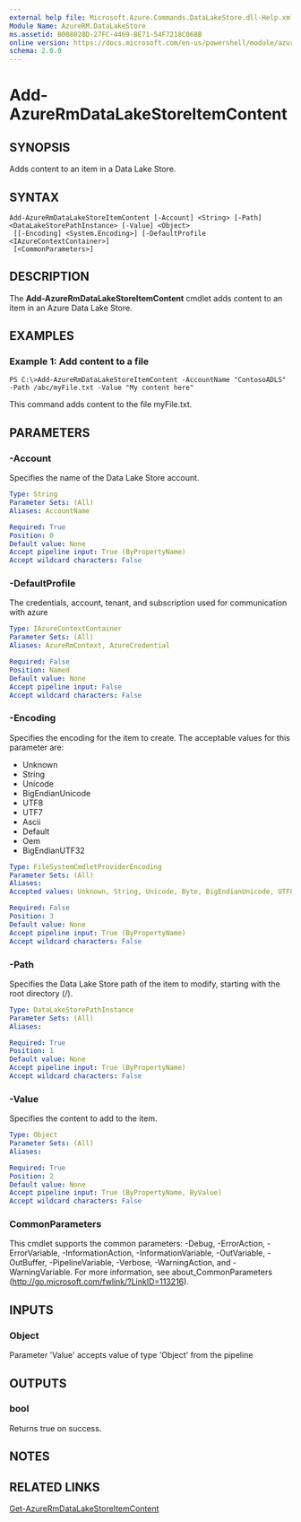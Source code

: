 ```yaml
---
external help file: Microsoft.Azure.Commands.DataLakeStore.dll-Help.xml
Module Name: AzureRM.DataLakeStore
ms.assetid: B008028D-27FC-4469-BE71-54F7218C068B
online version: https://docs.microsoft.com/en-us/powershell/module/azurerm.datalakestore/add-azurermdatalakestoreitemcontent
schema: 2.0.0
---
```


# Add-AzureRmDataLakeStoreItemContent

## SYNOPSIS
Adds content to an item in a Data Lake Store.

## SYNTAX

```
Add-AzureRmDataLakeStoreItemContent [-Account] <String> [-Path] <DataLakeStorePathInstance> [-Value] <Object>
 [[-Encoding] <System.Encoding>] [-DefaultProfile <IAzureContextContainer>]
 [<CommonParameters>]
```

## DESCRIPTION
The **Add-AzureRmDataLakeStoreItemContent** cmdlet adds content to an item in an Azure Data Lake Store.

## EXAMPLES

### Example 1: Add content to a file
```
PS C:\>Add-AzureRmDataLakeStoreItemContent -AccountName "ContosoADLS" -Path /abc/myFile.txt -Value "My content here"
```

This command adds content to the file myFile.txt.

## PARAMETERS

### -Account
Specifies the name of the Data Lake Store account.

```yaml
Type: String
Parameter Sets: (All)
Aliases: AccountName

Required: True
Position: 0
Default value: None
Accept pipeline input: True (ByPropertyName)
Accept wildcard characters: False
```

### -DefaultProfile
The credentials, account, tenant, and subscription used for communication with azure

```yaml
Type: IAzureContextContainer
Parameter Sets: (All)
Aliases: AzureRmContext, AzureCredential

Required: False
Position: Named
Default value: None
Accept pipeline input: False
Accept wildcard characters: False
```

### -Encoding
Specifies the encoding for the item to create.
The acceptable values for this parameter are:

- Unknown
- String
- Unicode
- BigEndianUnicode
- UTF8
- UTF7
- Ascii
- Default
- Oem
- BigEndianUTF32

```yaml
Type: FileSystemCmdletProviderEncoding
Parameter Sets: (All)
Aliases:
Accepted values: Unknown, String, Unicode, Byte, BigEndianUnicode, UTF8, UTF7, UTF32, Ascii, Default, Oem, BigEndianUTF32

Required: False
Position: 3
Default value: None
Accept pipeline input: True (ByPropertyName)
Accept wildcard characters: False
```

### -Path
Specifies the Data Lake Store path of the item to modify, starting with the root directory (/).

```yaml
Type: DataLakeStorePathInstance
Parameter Sets: (All)
Aliases:

Required: True
Position: 1
Default value: None
Accept pipeline input: True (ByPropertyName)
Accept wildcard characters: False
```

### -Value
Specifies the content to add to the item.

```yaml
Type: Object
Parameter Sets: (All)
Aliases:

Required: True
Position: 2
Default value: None
Accept pipeline input: True (ByPropertyName, ByValue)
Accept wildcard characters: False
```

### CommonParameters
This cmdlet supports the common parameters: -Debug, -ErrorAction, -ErrorVariable, -InformationAction, -InformationVariable, -OutVariable, -OutBuffer, -PipelineVariable, -Verbose, -WarningAction, and -WarningVariable. For more information, see about_CommonParameters (http://go.microsoft.com/fwlink/?LinkID=113216).

## INPUTS

### Object
Parameter 'Value' accepts value of type 'Object' from the pipeline

## OUTPUTS

### bool
Returns true on success.

## NOTES

## RELATED LINKS

[Get-AzureRmDataLakeStoreItemContent](./Get-AzureRmDataLakeStoreItemContent.md)


